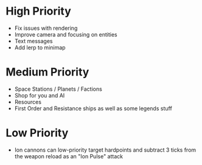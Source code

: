 # High Priority
- Fix issues with rendering
- Improve camera and focusing on entities
- Text messages
- Add lerp to minimap

# Medium Priority
- Space Stations / Planets / Factions
- Shop for you and AI
- Resources
- First Order and Resistance ships as well as some legends stuff

# Low Priority
- Ion cannons can low-priority target hardpoints and subtract 3 ticks from the weapon reload as an "Ion Pulse" attack